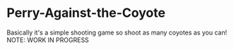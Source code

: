 # Perry-Against-the-Coyote
Basically it's a simple shooting game so shoot as many coyotes as you can!
NOTE: WORK IN PROGRESS
